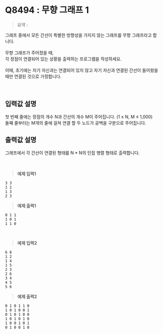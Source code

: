 # Q8494 : 무향 그래프 1

> 요약 : 

그래프 중에서 모든 간선이 특별한 방향성을 가지지 않는 그래프를 무향 그래프라고 합니다. <br>
<br>
무향 그래프가 주어졌을 때,<br> 
각 정점이 연결되어 있는 상황을 출력하는 프로그램을 작성하세요. <br>
<br>
이때, 초기에는 자기 자신과는 연결되어 있지 않고 자기 자신과 연결된 간선이 들어왔을 때만 연결된 것으로 가정합니다.<br>
<br><br>

## 입력값 설명
첫 번째 줄에는 정점의 개수 N과 간선의 개수 M이 주어집니다. (1 ≤ N, M ≤ 1,000)<br>
둘째 줄부터는 M개의 줄에 걸쳐 연결 할 두 노드가 공백을 구분으로 주어집니다.<br>


## 출력값 설명
그래프에서 각 간선이 연결된 형태를 N * N의 인접 행렬 형태로 출력합니다.<br>
<br><br>

> **예제 입력1**
```
3 3
1 2
1 3
2 3
```

> **예제 출력1**
```
0 1 1
1 0 1
1 1 0
```
<br>

> **예제 입력2**
```
6 8
1 2
1 4
1 5
2 3
2 6
3 4
4 5
5 6
```

> **예제 출력2**
```
0 1 0 1 1 0
1 0 1 0 0 1
0 1 0 1 0 0
1 0 1 0 1 0
1 0 0 1 0 1
0 1 0 0 1 0
```